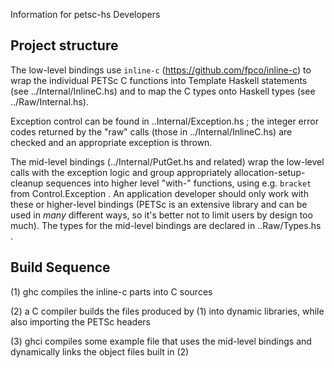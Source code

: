 Information for petsc-hs Developers

## Project structure

The low-level bindings use `inline-c` (https://github.com/fpco/inline-c) to wrap the individual PETSc C functions into Template Haskell statements (see ../Internal/InlineC.hs) and to map the C types onto Haskell types (see ../Raw/Internal.hs). 
 
Exception control can be found in ..Internal/Exception.hs ; the integer error codes returned by the "raw" calls (those in ../Internal/InlineC.hs) are checked and an appropriate exception is thrown.

The mid-level bindings (../Internal/PutGet.hs and related) wrap the low-level calls with the exception logic and group appropriately allocation-setup-cleanup sequences into higher level "with-" functions, using e.g. `bracket` from Control.Exception . An application developer should only work with these or higher-level bindings (PETSc is an extensive library and can be used in *many* different ways, so it's better not to limit users by design too much). The types for the mid-level bindings are declared in ..Raw/Types.hs .


## Build Sequence

(1) ghc compiles the inline-c parts into C sources

(2) a C compiler builds the files produced by (1) into dynamic libraries, while also importing the PETSc headers

(3) ghci compiles some example file that uses the mid-level bindings and dynamically links the object files built in (2)





